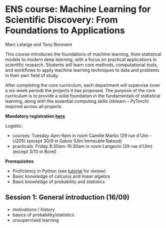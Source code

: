 # ENS course: Machine Learning for Scientific Discovery: From Foundations to Applications

Marc Lelarge and Tony Bonnaire

This course introduces the foundations of machine learning, from statistical models to modern deep learning, with a focus on practical applications in scientific research. Students will learn core methods, computational tools, and workflows to apply machine learning techniques to data and problems in their own field of study.

After completing the core curriculum, each department will supervise (over a six-week period) the projects it has proposed. The purpose of the core curriculum is to provide a solid foundation in the fundamentals of statistical learning, along with the essential computing skills (sklearn – PyTorch) required across all projects.

**Mandatory registration [here](https://docs.google.com/forms/d/e/1FAIpQLScs--bQWrZO94LsgB5QG2txksC5G6_zuYEnO2uoDwvz5vQazQ/viewform?usp=dialog)**

Logistic:
- courses: Tuesday 4pm-6pm in room Camille Marbo (29 rue d'Ulm - U205) (except 30/9 in Galois (Ulm Immeuble Rataud)
- practicals: Friday 8:30am-10:30am in room Langevin (29 rue d'Ulm) (except 3/10 in Borel)

**Prerequisites**  
- Proficiency in Python (see [tutorial](https://cs231n.github.io/python-numpy-tutorial/) for review)  
- Basic knowledge of calculus and linear algebra  
- Basic knowledge of probability and statistics  

## Session 1: General introduction (16/09)
- motivations / history
- basics of probability/statistics
- unsupervised learning
